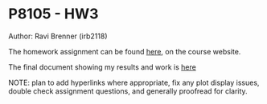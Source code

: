 # P8105 - HW3

Author: Ravi Brenner (irb2118)

The homework assignment can be found [here](https://p8105.com/homework_2.html), on the course website.

The final document showing my results and work is [here](p8105_hw3_irb2118.md)


NOTE: plan to add hyperlinks where appropriate, fix any plot display issues, double check assignment questions, and generally proofread for clarity.
